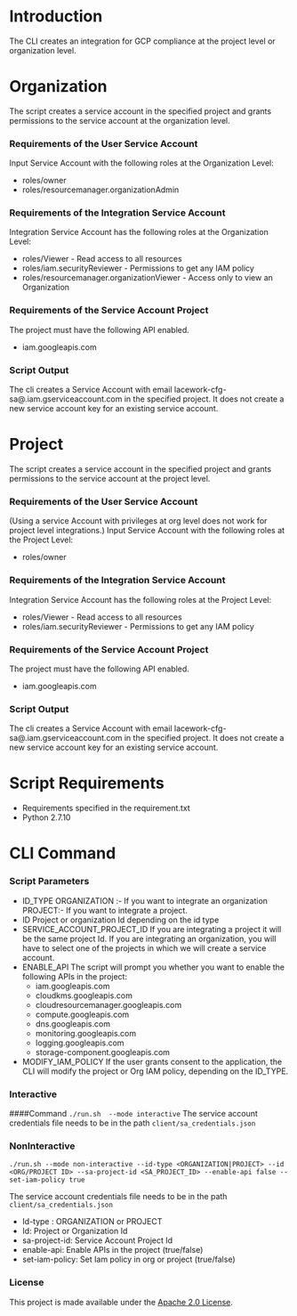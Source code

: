 # Introduction
The CLI creates an integration for GCP compliance at the project level or organization level.
# Organization
The script creates a service account in the specified project and grants permissions to the service account at the organization level.
### Requirements of the User Service Account
Input Service Account with the following roles at the Organization Level:
- roles/owner
- roles/resourcemanager.organizationAdmin
### Requirements of the Integration Service Account
Integration Service Account has the following roles at the Organization Level:
- roles/Viewer - Read access to all resources
- roles/iam.securityReviewer - Permissions to get any IAM policy
- roles/resourcemanager.organizationViewer - Access only to view an Organization
### Requirements of the Service Account Project
The project must have the following API enabled.
- iam.googleapis.com
### Script Output
The cli creates a Service Account with email  lacework-cfg-sa@<projectid>.iam.gserviceaccount.com in the specified project.
It does not create a new service account key for an existing service account.

# Project
The script creates a service account in the specified project and grants permissions to the service account at the project level.
### Requirements of the User Service Account
(Using a service Account with privileges at org level does not work for project level integrations.)
Input Service Account with the following roles at the Project Level:
- roles/owner
### Requirements of the Integration Service Account
Integration Service Account has the following roles at the Project Level:
- roles/Viewer - Read access to all resources
- roles/iam.securityReviewer - Permissions to get any IAM policy
### Requirements of the Service Account Project
The project must have the following API enabled.
- iam.googleapis.com
### Script Output
The cli creates a Service Account with email  lacework-cfg-sa@<projectid>.iam.gserviceaccount.com in the specified project.
It does not create a new service account key for an existing service account.
# Script Requirements
- Requirements specified in the requirement.txt
- Python 2.7.10
# CLI Command
### Script Parameters
- ID_TYPE
    ORGANIZATION :- If you want to integrate an organization
    PROJECT:- If you want to integrate a project.
- ID
    Project or organization Id depending on the id type
- SERVICE_ACCOUNT_PROJECT_ID
    If you are integrating a project it will be the same project Id. If you are integrating an organization, you will have to select one of the projects in which we will create a service account.
- ENABLE_API
    The script will prompt you whether you want to enable the following APIs in the project:
    - iam.googleapis.com
    - cloudkms.googleapis.com
    - cloudresourcemanager.googleapis.com
    - compute.googleapis.com
    - dns.googleapis.com
    - monitoring.googleapis.com
    - logging.googleapis.com
    - storage-component.googleapis.com
- MODIFY_IAM_POLICY
    If the user grants consent to the application, the CLI will modify the project or Org IAM policy, depending on the ID_TYPE.
### Interactive

####Command
```./run.sh  --mode interactive```
The service account credentials file needs to be in the path ```client/sa_credentials.json```

### NonInteractive

```./run.sh --mode non-interactive --id-type <ORGANIZATION|PROJECT> --id <ORG/PROJECT ID> --sa-project-id <SA_PROJECT_ID> --enable-api false --set-iam-policy true```

The service account credentials file needs to be in the path ```client/sa_credentials.json```
- Id-type : ORGANIZATION or PROJECT
- Id: Project or Organization Id
- sa-project-id: Service Account Project Id
- enable-api: Enable APIs in the project (true/false)
- set-iam-policy: Set Iam policy in org or project (true/false)

### License

This project is made available under the [Apache 2.0 License](https://www.apache.org/licenses/LICENSE-2.0).